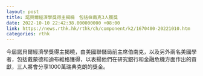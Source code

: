 ```yaml
---
layout: post
title: 諾貝爾經濟學獎得主揭曉　包括伯南克3人獲獎
date: 2022-10-10 22:42:38.000000000 +08:00
link: https://news.rthk.hk/rthk/ch/component/k2/1670400-20221010.htm
categories: rthk
---
```


今屆諾貝爾經濟學獎得主揭曉，由美國聯儲局前主席伯南克，以及另外兩名美國學者，包括戴蒙德和迪布維格獲得，以表揚他們在研究銀行和金融危機方面作出的貢獻，三人將會分享1000萬瑞典克朗的獎金。

